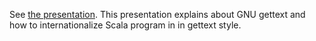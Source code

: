 See [the presentation](http://www.slideshare.net/ngocdaothanh/i18nize-scala-program-a-la-gettext).
This presentation explains about GNU gettext and how to internationalize Scala program in in gettext style. 
